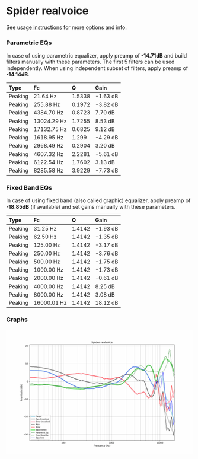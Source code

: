 # Spider realvoice
See [usage instructions](https://github.com/jaakkopasanen/AutoEq#usage) for more options and info.

### Parametric EQs
In case of using parametric equalizer, apply preamp of **-14.71dB** and build filters manually
with these parameters. The first 5 filters can be used independently.
When using independent subset of filters, apply preamp of **-14.14dB**.

| Type    | Fc          |      Q | Gain     |
|:--------|:------------|:-------|:---------|
| Peaking | 21.64 Hz    | 1.5338 | -1.63 dB |
| Peaking | 255.88 Hz   | 0.1972 | -3.82 dB |
| Peaking | 4384.70 Hz  | 0.8723 | 7.70 dB  |
| Peaking | 13024.29 Hz | 1.7255 | 8.53 dB  |
| Peaking | 17132.75 Hz | 0.6825 | 9.12 dB  |
| Peaking | 1618.95 Hz  | 1.299  | -4.29 dB |
| Peaking | 2968.49 Hz  | 0.2904 | 3.20 dB  |
| Peaking | 4607.32 Hz  | 2.2281 | -5.61 dB |
| Peaking | 6122.54 Hz  | 1.7602 | 3.13 dB  |
| Peaking | 8285.58 Hz  | 3.9229 | -7.73 dB |

### Fixed Band EQs
In case of using fixed band (also called graphic) equalizer, apply preamp of **-18.85dB**
(if available) and set gains manually with these parameters.

| Type    | Fc          |      Q | Gain     |
|:--------|:------------|:-------|:---------|
| Peaking | 31.25 Hz    | 1.4142 | -1.93 dB |
| Peaking | 62.50 Hz    | 1.4142 | -1.35 dB |
| Peaking | 125.00 Hz   | 1.4142 | -3.17 dB |
| Peaking | 250.00 Hz   | 1.4142 | -3.76 dB |
| Peaking | 500.00 Hz   | 1.4142 | -1.75 dB |
| Peaking | 1000.00 Hz  | 1.4142 | -1.73 dB |
| Peaking | 2000.00 Hz  | 1.4142 | -0.61 dB |
| Peaking | 4000.00 Hz  | 1.4142 | 8.25 dB  |
| Peaking | 8000.00 Hz  | 1.4142 | 3.08 dB  |
| Peaking | 16000.01 Hz | 1.4142 | 18.12 dB |

### Graphs
![](./Spider%20realvoice.png)